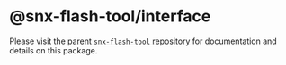 # @snx-flash-tool/interface

Please visit the [parent `snx-flash-tool` repository](https://github.com/snxgrants/flashburn#readme) for documentation and details on this package.

